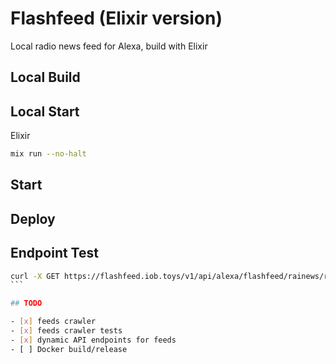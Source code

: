 # Flashfeed (Elixir version)

Local radio news feed for Alexa, build with Elixir

## Local Build

## Local Start

Elixir

```sh
mix run --no-halt
```

## Start

## Deploy

## Endpoint Test

````sh
curl -X GET https://flashfeed.iob.toys/v1/api/alexa/flashfeed/rainews/rainews/it/fvg/gr
```

## TODO

- [x] feeds crawler
- [x] feeds crawler tests
- [x] dynamic API endpoints for feeds
- [ ] Docker build/release
````

